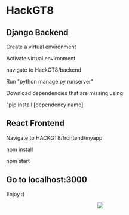# HackGT8
## Django Backend
Create a virtual environment

Activate virtual environment

navigate to HackGT8/backend

Run "python manage.py runserver" 

Download dependencies that are missing using

"pip install [dependency name]

## React Frontend
Navigate to HACKGT8/frontend/myapp

npm install

npm start

## Go to localhost:3000
Enjoy :) 
<p align="center">
  <img src="https://user-images.githubusercontent.com/40724569/138591582-3cc86177-5f70-4ad2-8b93-f2aa4bf34ef4.PNG"/>
</p>
